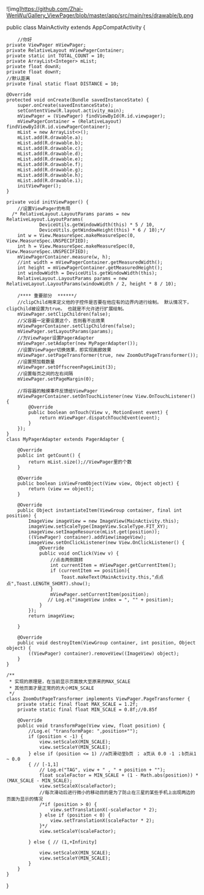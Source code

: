 ![img]https://github.com/Zhai-WenWu/Gallery_ViewPager/blob/master/app/src/main/res/drawable/b.png

public class MainActivity extends AppCompatActivity {
        
        //你好
    private ViewPager mViewPager;
    private RelativeLayout mViewPagerContainer;
    private static int TOTAL_COUNT = 10;
    private ArrayList<Integer> mList;
    private float downX;
    private float downY;
    //默认距离
    private final static float DISTANCE = 10;

    @Override
    protected void onCreate(Bundle savedInstanceState) {
        super.onCreate(savedInstanceState);
        setContentView(R.layout.activity_main);
        mViewPager = (ViewPager) findViewById(R.id.viewpager);
        mViewPagerContainer = (RelativeLayout) findViewById(R.id.viewPagerContainer);
        mList = new ArrayList<>();
        mList.add(R.drawable.a);
        mList.add(R.drawable.b);
        mList.add(R.drawable.c);
        mList.add(R.drawable.d);
        mList.add(R.drawable.e);
        mList.add(R.drawable.f);
        mList.add(R.drawable.g);
        mList.add(R.drawable.h);
        mList.add(R.drawable.i);
        initViewPager();
    }

    private void initViewPager() {
        //设置ViewPager的布局
      /* RelativeLayout.LayoutParams params = new RelativeLayout.LayoutParams(
                DeviceUtils.getWindowWidth(this) * 5 / 10,
                DeviceUtils.getWindowHeight(this) * 6 / 10);*/
        int w = View.MeasureSpec.makeMeasureSpec(0, View.MeasureSpec.UNSPECIFIED);
        int h = View.MeasureSpec.makeMeasureSpec(0, View.MeasureSpec.UNSPECIFIED);
        mViewPagerContainer.measure(w, h);
        //int width = mViewPagerContainer.getMeasuredWidth();
        int height = mViewPagerContainer.getMeasuredHeight();
        int windowWidth = DeviceUtils.getWindowWidth(this);
        RelativeLayout.LayoutParams params = new RelativeLayout.LayoutParams(windowWidth / 2, height * 8 / 10);

        /**** 重要部分  ******/
        //clipChild用来定义他的子控件是否要在他应有的边界内进行绘制。 默认情况下，clipChild被设置为true。 也就是不允许进行扩展绘制。
        mViewPager.setClipChildren(false);
        //父容器一定要设置这个，否则看不出效果
        mViewPagerContainer.setClipChildren(false);
        mViewPager.setLayoutParams(params);
        //为ViewPager设置PagerAdapter
        mViewPager.setAdapter(new MyPagerAdapter());
        //设置ViewPager切换效果，即实现画廊效果
        mViewPager.setPageTransformer(true, new ZoomOutPageTransformer());
        //设置预加载数量
        mViewPager.setOffscreenPageLimit(3);
        //设置每页之间的左右间隔
        mViewPager.setPageMargin(0);

        //将容器的触摸事件反馈给ViewPager
        mViewPagerContainer.setOnTouchListener(new View.OnTouchListener() {
            @Override
            public boolean onTouch(View v, MotionEvent event) {
                return mViewPager.dispatchTouchEvent(event);
            }
        });
    }
    class MyPagerAdapter extends PagerAdapter {

        @Override
        public int getCount() {
            return mList.size();//ViewPager里的个数
        }

        @Override
        public boolean isViewFromObject(View view, Object object) {
            return (view == object);
        }

        @Override
        public Object instantiateItem(ViewGroup container, final int position) {
            ImageView imageView = new ImageView(MainActivity.this);
            imageView.setScaleType(ImageView.ScaleType.FIT_XY);
            imageView.setImageResource(mList.get(position));
            ((ViewPager) container).addView(imageView);
            imageView.setOnClickListener(new View.OnClickListener() {
                @Override
                public void onClick(View v) {
                    //点击两侧跳转
                    int currentItem = mViewPager.getCurrentItem();
                    if (currentItem == position){
                        Toast.makeText(MainActivity.this,"点点点",Toast.LENGTH_SHORT).show();
                    }
                    mViewPager.setCurrentItem(position);
                   // Log.e("imageView index = ", "" + position);
                }
            });
            return imageView;

        }

        @Override
        public void destroyItem(ViewGroup container, int position, Object object) {
            ((ViewPager) container).removeView((ImageView) object);
        }
    }

    /**
     * 实现的原理是，在当前显示页面放大至原来的MAX_SCALE
     * 其他页面才是正常的的大小MIN_SCALE
     */
    class ZoomOutPageTransformer implements ViewPager.PageTransformer {
        private static final float MAX_SCALE = 1.2f;
        private static final float MIN_SCALE = 0.8f;//0.85f

        @Override
        public void transformPage(View view, float position) {
            //Log.e( "transformPage: ",position+"");
            if (position < -1) {
                view.setScaleX(MIN_SCALE);
                view.setScaleY(MIN_SCALE);
            } else if (position <= 1) //a页滑动至b页 ； a页从 0.0 -1 ；b页从1 ~ 0.0
            { // [-1,1]
                // Log.e("TAG", view + " , " + position + "");
                float scaleFactor = MIN_SCALE + (1 - Math.abs(position)) * (MAX_SCALE - MIN_SCALE);
                view.setScaleX(scaleFactor);
                //每次滑动后进行微小的移动目的是为了防止在三星的某些手机上出现两边的页面为显示的情况
                /*if (position > 0) {
                    view.setTranslationX(-scaleFactor * 2);
                } else if (position < 0) {
                    view.setTranslationX(scaleFactor * 2);
                }*/
                view.setScaleY(scaleFactor);

            } else { // (1,+Infinity]

                view.setScaleX(MIN_SCALE);
                view.setScaleY(MIN_SCALE);
            }
        }
    }
}